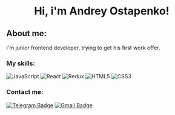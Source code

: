 # <center>Hi, i'm Andrey Ostapenko!</center>

## About me:

I'm junior frontend developer, trying to get his first work offer.

 ### My skills:
![JavaScript](https://img.shields.io/badge/javascript-%23323330.svg?style=for-the-badge&logo=javascript&logoColor=%23F7DF1E)
![React](https://img.shields.io/badge/react-%2320232a.svg?style=for-the-badge&logo=react&logoColor=%2361DAFB)
![Redux](https://img.shields.io/badge/redux-%23593d88.svg?style=for-the-badge&logo=redux&logoColor=white)
![HTML5](https://img.shields.io/badge/html5-%23E34F26.svg?style=for-the-badge&logo=html5&logoColor=white)
![CSS3](https://img.shields.io/badge/css3-%231572B6.svg?style=for-the-badge&logo=css3&logoColor=white)

### Contact me: 
[![Telegram Badge](https://img.shields.io/badge/Telegram-2CA5E0?style=for-the-badge&logo=telegram&logoColor=white)](t.me/andreyo3t)
[![Gmail Badge](https://img.shields.io/badge/Gmail-D14836?style=for-the-badge&logo=gmail&logoColor=white)](mailto:ostapenko2121@gmail.com)
